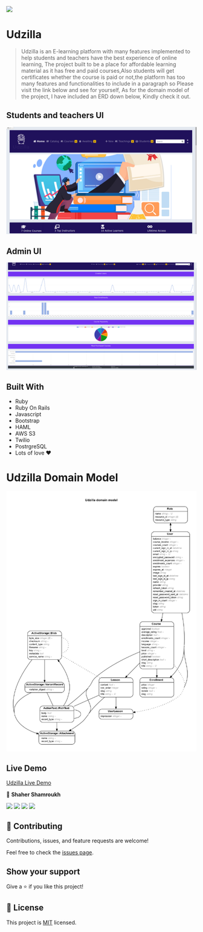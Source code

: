 ![](https://img.shields.io/badge/Udzilla-blueviolet)

# Udzilla

> Udzilla is an E-learning platform with many features implemented to help students and teachers have the best experience of online learning,
> The project built to be a place for affordable learning material as it has free and paid courses,Also students will get certificates whether the course is paid or not,the platform has too many features and functionalities to include in a paragraph so Please visit the link below and see for yourself,
> As for the domain model of the project, I have included an ERD down below, Kindly check it out.

## Students and teachers UI
![screenshot](./app/assets/images/app.png)


## Admin UI
![screenshot](./app/assets/images/analytics.png)

## Built With

- Ruby
- Ruby On Rails
- Javascript
- Bootstrap
- HAML
- AWS S3
- Twilio
- PostrgreSQL
- Lots of love :heart:

# Udzilla Domain Model

![screenshot](./app/assets/images/erd-1.png)


## Live Demo

[Udzilla Live Demo](https://udzilla.herokuapp.com)



👤 **Shaher Shamroukh**
 
[<code><img height="26" src="https://cdn.iconscout.com/icon/free/png-256/github-153-675523.png"></code>](https://github.com/Shaher-11)
[<code><img height="26" src="https://upload.wikimedia.org/wikipedia/sco/thumb/9/9f/Twitter_bird_logo_2012.svg/1200px-Twitter_bird_logo_2012.svg.png"></code>](https://twitter.com/ShaherShamroukh/)
[<code><img height="26" src="https://upload.wikimedia.org/wikipedia/commons/thumb/c/c9/Linkedin.svg/1200px-Linkedin.svg.png"></code>](https://www.linkedin.com/in/shaher-shamroukh/)
 <a href="mailto:shahershamroukh@gmail.com?subject=Hey Shaher!"><img height="26" src="https://cdn.worldvectorlogo.com/logos/official-gmail-icon-2020-.svg"></a>
 

## 🤝 Contributing

Contributions, issues, and feature requests are welcome!

Feel free to check the [issues page](https://github.com/Shaher-11/udzilla/issues).

## Show your support

Give a ⭐️ if you like this project!

## 📝 License

This project is [MIT](../LICENSE) licensed.
